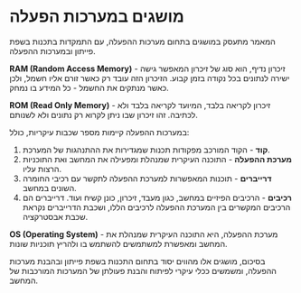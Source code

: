 # מושגים במערכות הפעלה

המאמר מתעסק במושגים בתחום מערכות ההפעלה, עם התמקדות בתכנות בשפת פייתון ובמערכות ההפעלה.

**RAM (Random Access Memory)** - זיכרון נדיף, הוא סוג של זיכרון המאפשר גישה ישירה לנתונים בכל נקודה בזמן קבוע. הזיכרון הזה עובד רק כאשר זורם אליו חשמל, ולכן כאשר מנתקים את החשמל - כל המידע בו נמחק.

**ROM (Read Only Memory)** - זיכרון לקריאה בלבד, המיועד לקריאה בלבד ולא לכתיבה. זהו זיכרון שבו ניתן לקרוא רק נתונים ולא לשנותם.

במערכות ההפעלה קיימות מספר שכבות עיקריות, כולל:
1. **קוד** - הקוד המורכב מפקודות תכנות שמגדירות את ההתנהגות של המערכת.
2. **מערכת ההפעלה** - התוכנה העיקרית שמנהלת ומפעילה את המחשב ואת התוכניות הרצות עליו.
3. **דרייברים** - תוכנות המאפשרות למערכת ההפעלה לתקשר עם רכיבי החומרה השונים במחשב.
4. **רכיבים** - הרכיבים הפיזיים במחשב, כגון מעבד, זיכרון, כונן קשיח ועוד. דרייברים הם הרכיבים המקשרים בין המערכת ההפעלה לרכיבים הללו, ושכבת הדרייברים נקראת שכבת אבסטרקציה.

**OS (Operating System)** - מערכת ההפעלה, היא התוכנה העיקרית שמנהלת את המחשב ומאפשרת למשתמשים להשתמש בו ולהריץ תוכניות שונות.

בסיכום, מושגים אלו מהווים יסוד בתחום התכנות בשפת פייתון ובהבנת מערכות ההפעלה, ומשמשים ככלי עיקרי לפיתוח והבנת פעולתן של המערכות המורכבות של המחשב.